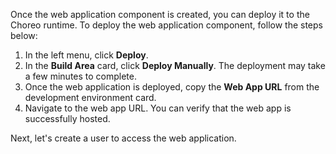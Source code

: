 
Once the web application component is created, you can deploy it to the Choreo runtime. To deploy the web application component, follow the steps below:

1. In the left menu, click **Deploy**.
2. In the **Build Area** card, click **Deploy Manually**. The deployment may take a few minutes to complete.
3. Once the web application is deployed, copy the **Web App URL** from the development environment card.
4. Navigate to the web app URL. You can verify that the web app is successfully hosted.

Next, let's create a user to access the web application.